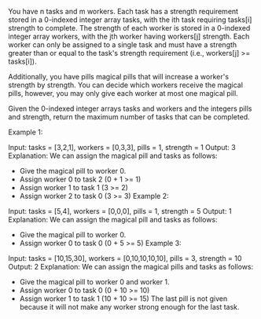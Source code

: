 You have n tasks and m workers. Each task has a strength requirement stored in a 0-indexed integer array tasks, with the ith task requiring tasks[i] strength to complete. The strength of each worker is stored in a 0-indexed integer array workers, with the jth worker having workers[j] strength. Each worker can only be assigned to a single task and must have a strength greater than or equal to the task's strength requirement (i.e., workers[j] >= tasks[i]).

Additionally, you have pills magical pills that will increase a worker's strength by strength. You can decide which workers receive the magical pills, however, you may only give each worker at most one magical pill.

Given the 0-indexed integer arrays tasks and workers and the integers pills and strength, return the maximum number of tasks that can be completed.

 

Example 1:

Input: tasks = [3,2,1], workers = [0,3,3], pills = 1, strength = 1
Output: 3
Explanation:
We can assign the magical pill and tasks as follows:
- Give the magical pill to worker 0.
- Assign worker 0 to task 2 (0 + 1 >= 1)
- Assign worker 1 to task 1 (3 >= 2)
- Assign worker 2 to task 0 (3 >= 3)
Example 2:

Input: tasks = [5,4], workers = [0,0,0], pills = 1, strength = 5
Output: 1
Explanation:
We can assign the magical pill and tasks as follows:
- Give the magical pill to worker 0.
- Assign worker 0 to task 0 (0 + 5 >= 5)
Example 3:

Input: tasks = [10,15,30], workers = [0,10,10,10,10], pills = 3, strength = 10
Output: 2
Explanation:
We can assign the magical pills and tasks as follows:
- Give the magical pill to worker 0 and worker 1.
- Assign worker 0 to task 0 (0 + 10 >= 10)
- Assign worker 1 to task 1 (10 + 10 >= 15)
The last pill is not given because it will not make any worker strong enough for the last task.

